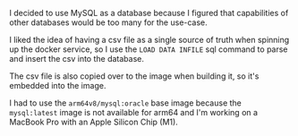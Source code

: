I decided to use MySQL as a database because I figured that capabilities of other databases would be too many for the use-case.

I liked the idea of having a csv file as a single source of truth when spinning up the docker service, so I use the `LOAD DATA INFILE` sql command to parse and insert the csv into the database.

The csv file is also copied over to the image when building it, so it's embedded into the image.

I had to use the `arm64v8/mysql:oracle` base image because the `mysql:latest` image is not available for arm64 and I'm working on a MacBook Pro with an Apple Silicon Chip (M1).